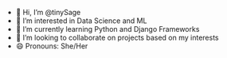 - 👋 Hi, I’m @tinySage
- 👀 I’m interested in Data Science and ML
- 🌱 I’m currently learning Python and Django Frameworks
- 💞️ I’m looking to collaborate on projects based on my interests
- 😄 Pronouns: She/Her
<!---
tinySage/tinySage is a ✨ special ✨ repository because its `README.md` (this file) appears on your GitHub profile.
You can click the Preview link to take a look at your changes.
--->
